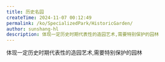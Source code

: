 ```yaml
---
title: 历史名园
createTime: 2024-11-07 00:12:49
permalink: /ko/SpecializedPark/HistoricGarden/
author: sunshang-hl
description: 体现一定历史时期代表性的造园艺术,需要特别保护的园林
---
```


体现一定历史时期代表性的造园艺术,需要特别保护的园林